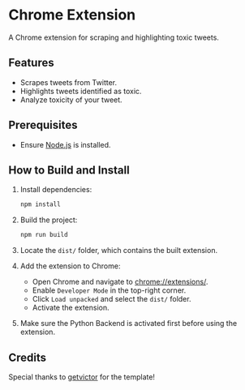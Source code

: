 # Chrome Extension

A Chrome extension for scraping and highlighting toxic tweets.

## Features
- Scrapes tweets from Twitter.
- Highlights tweets identified as toxic.
- Analyze toxicity of your tweet.

## Prerequisites
- Ensure [Node.js](https://nodejs.org/) is installed.

## How to Build and Install

1. Install dependencies:
    ```bash
    npm install
    ```

2. Build the project:
    ```bash
    npm run build
    ```

3. Locate the `dist/` folder, which contains the built extension.

4. Add the extension to Chrome:
    - Open Chrome and navigate to [chrome://extensions/](chrome://extensions/).
    - Enable `Developer Mode` in the top-right corner.
    - Click `Load unpacked` and select the `dist/` folder.
    - Activate the extension.

5. Make sure the Python Backend is activated first before using the extension.

## Credits
Special thanks to [getvictor](https://github.com/getvictor/create-chrome-extension) for the template!
